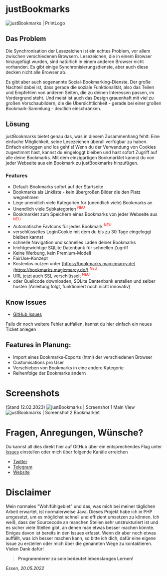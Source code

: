 # justBookmarks
![justBookmarks | PrintLogo](http://quellcode.ddns.net/bookmarks/images/about/print-logo-945x425.png)

## Das Problem
Die Synchronisation der Lesezeichen ist ein echtes Problem, vor allem zwischen verschiedenen Browsern. Lesezeichen, die in einem Browser hinzugefügt wurden, sind natürlich in einem anderen Browser nicht vorhanden. Es gibt einige Synchronisierungsdienste, aber auch diese decken nicht alle Browser ab.

Es gibt aber auch sogenannte Social-Bookmarking-Dienste. Der große Nachteil dabei ist, dass gerade die soziale Funktionalität, also das Teilen und Empfehlen von anderen Seiten, die zu deinen Interessen passen, im Vordergrund steht. Und meist ist auch das Design grauenhaft mit viel zu großen Vorschaubildern, die die Übersichtlichkeit - gerade bei einer großen Bookmark-Sammlung - deutlich einschränken.

## Lösung
justBookmarks bietet genau das, was in diesem Zusammenhang fehlt: Eine einfache Möglichkeit, seine Lesezeichen überall verfügbar zu haben. Einfach einloggen und los geht's! Wenn du der Verwendung von Cookies zugestimmt hast, kannst du eingeloggt bleiben und hast sofort Zugriff auf alle deine Bookmarks. Mit dem einzigartigen Bookmarklet kannst du von jeder Webseite aus ein Bookmark zu justBookmarks hinzufügen.

### Features
* Default-Bookmarks sofort auf der Startseite
* Bookmarks als Linkliste - kein übergroßen Bilder die den Platz wegnehmen
* Lege unendlich viele Kategorien für (unendlich viele) Bookmarks an
* Unendlich viele Subkategorien <sup style="color:red">NEU</sup>
* Bookmarklet zum Speichern eines Bookmarks von jeder Webseite aus <sup style="color:red">NEU</sup>
* Automatische FavIcons für jedes Bookmark <sup style="color:red">NEU</sup>
* verschlüsseltes LoginCookie mit dem du bis zu 30 Tage eingeloggt bleiben kannst
* schnelle Navigation und schnelles Laden deiner Bookmarks
* leichtgewichtige SQLite Datenbank für schnellen Zugriff
* Keine Werbung, kein Premium-Modell
* FairUse-Konzept
* Kostenlos nutzen unter [https://bookmarks.magicmarcy.de](https://bookmarks.magicmarcy.de/) <sup style="color:red">NEU</sup>
* URL jetzt auch SSL verschlüsselt <sup style="color:red">NEU</sup> 
* oder Quellcode downloaden, SQLite Dantenbank erstellen und selber hosten (Anleitung folgt, funktioniert noch nicht innovativ)

## Know Issues
* [GitHub Issues](https://github.com/magicmarcy/justBookmarks/issues)

Falls dir noch weitere Fehler auffallen, kannst du hier einfach ein neues Ticket anlegen

## Features in Planung:
* Import eines Bookmarks-Exports (html) der verschiedenen Browser
* Customisations pro User
* Verschieben von Bookmarks in eine andere Kategorie
* Reihenfolge der Bookmarks ändern

# Screenshots
(Stand 12.02.2023)
![justBookmarks | Screenshot 1 Main View](https://bookmarks.magicmarcy.de/images/about/live_screenshot_b.jpg)
![justBookmarks | Screenshot 2 Bookmarklet](https://bookmarks.magicmarcy.de/images/about/bookmarklet.png)

# Fragen, Anregungen, Wünsche?
Du kannst all dies direkt hier auf GitHub über ein entsprechendes Flag unter [Issues](https://github.com/magicmarcy/justBookmarks/issues) einstellen oder mich über folgende Kanäle erreichen
* [Twitter](https://twitter.com/magic_marcy)
* [Telegram](https://t.me/marcyessen)
* [Website](https://magicmarcy.de/)

# Disclaimer
Mein normales "Wohlfühlgebiet" und das, was mich bei meiner täglichen Arbeit erwartet, ist normalerweise Java. Dieses Projekt habe ich in PHP umgesetzt, um es möglichst schnell und effizient umsetzen zu können. Ich weiß, dass der Sourcecode an manchen Stellen sehr unstrukturiert ist und es sicher viele Stellen gibt, an denen man etwas besser machen könnte. Einiges davon ist bereits in den Issues erfasst. Wenn dir aber noch etwas auffällt, was ich besser machen kann, so bitte ich dich, dafür eine eigene Issue zu erstellen oder mich über die genannten Wege zu kontaktieren. Vielen Dank dafür!

>**Programmierer zu sein bedeutet lebenslanges Lernen!** 
> 
_Essen, 20.05.2022_ 
